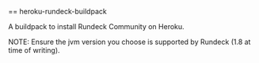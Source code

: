 
== heroku-rundeck-buildpack

A buildpack to install Rundeck Community on Heroku.

NOTE: Ensure the jvm version you choose is supported by Rundeck (1.8 at time of writing).
